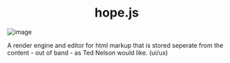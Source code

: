 <h1 align="center"> hope.js </h1>
<img src="https://user-images.githubusercontent.com/123137817/214347730-68e8f986-5d42-42bd-a060-be0ef278c9e8.png" alt="image"/>

A render engine and editor for html markup that is stored seperate from the content - out of band - as Ted Nelson would like. (ui/ux)
